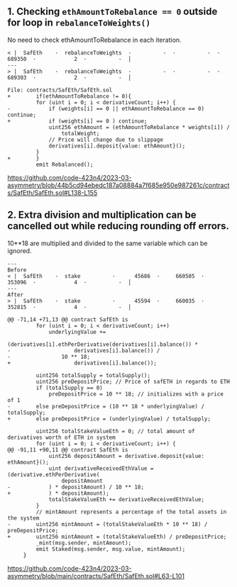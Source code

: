## 1. Checking `ethAmountToRebalance == 0` outside for loop in `rebalanceToWeights()`
No need to check ethAmountToRebalance in each iteration. 

```
< |  SafEth    ·  rebalanceToWeights  ·          -  ·          -  ·        689350  ·            2  ·          -  │
---
> |  SafEth    ·  rebalanceToWeights  ·          -  ·          -  ·        689303  ·            2  ·          -  │
```
```solidity
File: contracts/SafEth/SafEth.sol
+        if(ethAmountToRebalance != 0){
         for (uint i = 0; i < derivativeCount; i++) {
-            if (weights[i] == 0 || ethAmountToRebalance == 0) continue;
+            if (weights[i] == 0 ) continue;
             uint256 ethAmount = (ethAmountToRebalance * weights[i]) /
                 totalWeight;
             // Price will change due to slippage
             derivatives[i].deposit{value: ethAmount}();
         }
+        }
         emit Rebalanced();
```
https://github.com/code-423n4/2023-03-asymmetry/blob/44b5cd94ebedc187a08884a7f685e950e987261c/contracts/SafEth/SafEth.sol#L138-L155


## 2. Extra division and multiplication can be cancelled out while reducing rounding off errors.
10**18 are multiplied and divided to the same variable which can be ignored. 

```
---
Before
< |  SafEth    ·  stake          ·      45686  ·     660505  ·        353096  ·            4  ·          -  │
---
After
> |  SafEth    ·  stake          ·      45594  ·     660035  ·        352815  ·            4  ·          -  │
```

```solidity
@@ -71,14 +71,13 @@ contract SafEth is
         for (uint i = 0; i < derivativeCount; i++)
             underlyingValue +=
                 (derivatives[i].ethPerDerivative(derivatives[i].balance()) *
-                    derivatives[i].balance()) /
-                10 ** 18;
+                    derivatives[i].balance());
 
         uint256 totalSupply = totalSupply();
         uint256 preDepositPrice; // Price of safETH in regards to ETH
         if (totalSupply == 0)
             preDepositPrice = 10 ** 18; // initializes with a price of 1
-        else preDepositPrice = (10 ** 18 * underlyingValue) / totalSupply;
+        else preDepositPrice = (underlyingValue) / totalSupply;
 
         uint256 totalStakeValueEth = 0; // total amount of derivatives worth of ETH in system
         for (uint i = 0; i < derivativeCount; i++) {
@@ -91,11 +90,11 @@ contract SafEth is
             uint256 depositAmount = derivative.deposit{value: ethAmount}();
             uint derivativeReceivedEthValue = (derivative.ethPerDerivative(
                 depositAmount
-            ) * depositAmount) / 10 ** 18;
+            ) * depositAmount);
             totalStakeValueEth += derivativeReceivedEthValue;
         }
         // mintAmount represents a percentage of the total assets in the system
-        uint256 mintAmount = (totalStakeValueEth * 10 ** 18) / preDepositPrice;
+        uint256 mintAmount = (totalStakeValueEth) / preDepositPrice;
         _mint(msg.sender, mintAmount);
         emit Staked(msg.sender, msg.value, mintAmount);
     }

```
https://github.com/code-423n4/2023-03-asymmetry/blob/main/contracts/SafEth/SafEth.sol#L63-L101